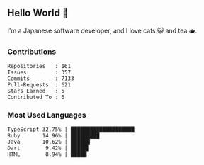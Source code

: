 ## Hello World 👋

I'm a Japanese software developer, and I love cats 😺 and tea 🫖.

### Contributions

    Repositories   : 161
    Issues         : 357
    Commits        : 7133
    Pull-Requests  : 621
    Stars Earned   : 5
    Contributed To : 6

### Most Used Languages

    TypeScript 32.75% | ████████████████████
    Ruby       14.96% | █████████
    Java       10.62% | ██████
    Dart        9.42% | █████▌
    HTML        8.94% | █████
